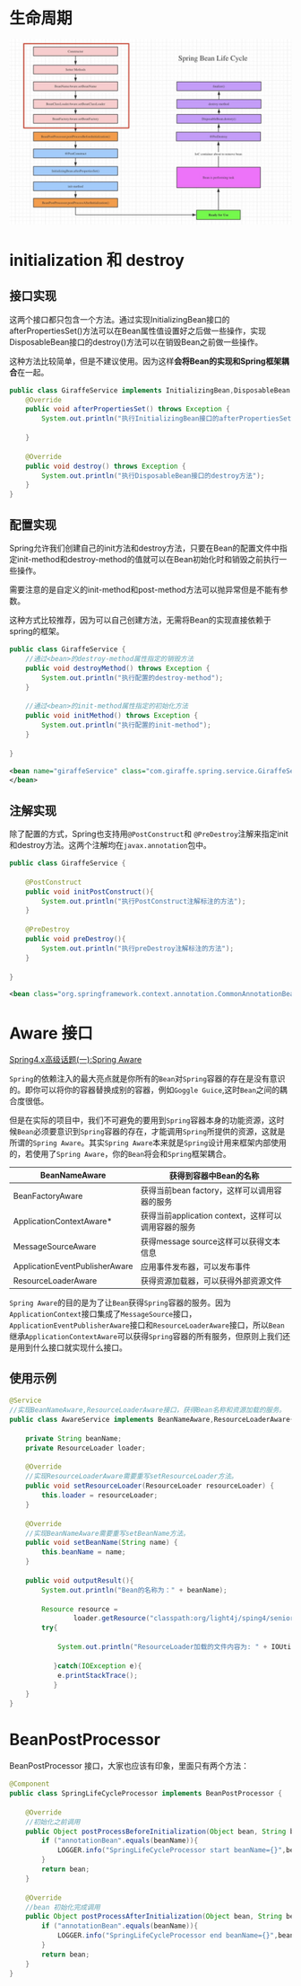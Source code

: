 

# 生命周期

![img](assets/16c171f5a82a7a7c)



# initialization 和 destroy

## 接口实现

这两个接口都只包含一个方法。通过实现InitializingBean接口的afterPropertiesSet()方法可以在Bean属性值设置好之后做一些操作，实现DisposableBean接口的destroy()方法可以在销毁Bean之前做一些操作。

这种方法比较简单，但是不建议使用。因为这样**会将Bean的实现和Spring框架耦合**在一起。

```java
public class GiraffeService implements InitializingBean,DisposableBean {
    @Override
    public void afterPropertiesSet() throws Exception {
        System.out.println("执行InitializingBean接口的afterPropertiesSet方法");

    }

    @Override
    public void destroy() throws Exception {
        System.out.println("执行DisposableBean接口的destroy方法");
    }
}
```

## 配置实现

Spring允许我们创建自己的init方法和destroy方法，只要在Bean的配置文件中指定init-method和destroy-method的值就可以在Bean初始化时和销毁之前执行一些操作。

需要注意的是自定义的init-method和post-method方法可以抛异常但是不能有参数。

这种方式比较推荐，因为可以自己创建方法，无需将Bean的实现直接依赖于spring的框架。

```java
public class GiraffeService {
    //通过<bean>的destroy-method属性指定的销毁方法
    public void destroyMethod() throws Exception {
        System.out.println("执行配置的destroy-method");
    }

    //通过<bean>的init-method属性指定的初始化方法
    public void initMethod() throws Exception {
        System.out.println("执行配置的init-method");
    }

}
```

```xml
<bean name="giraffeService" class="com.giraffe.spring.service.GiraffeService" init-method="initMethod" destroy-method="destroyMethod">
</bean>
```



## 注解实现

除了配置的方式，Spring也支持用`@PostConstruct`和 `@PreDestroy`注解来指定init和destroy方法。这两个注解均在`javax.annotation`包中。

```java
public class GiraffeService {
    
    @PostConstruct
    public void initPostConstruct(){
        System.out.println("执行PostConstruct注解标注的方法");
    }

    @PreDestroy
    public void preDestroy(){
        System.out.println("执行preDestroy注解标注的方法");
    }

}
```
```xml
<bean class="org.springframework.context.annotation.CommonAnnotationBeanPostProcessor" />
```

# Aware 接口

[Spring4.x高级话题(一):Spring Aware](http://blog.longjiazuo.com/archives/1324)

`Spring`的依赖注入的最大亮点就是你所有的`Bean`对`Spring`容器的存在是没有意识的。即你可以将你的容器替换成别的容器，例如`Goggle Guice`,这时`Bean`之间的耦合度很低。

但是在实际的项目中，我们不可避免的要用到`Spring`容器本身的功能资源，这时候`Bean`必须要意识到`Spring`容器的存在，才能调用`Spring`所提供的资源，这就是所谓的`Spring Aware`。其实`Spring Aware`本来就是`Spring`设计用来框架内部使用的，若使用了`Spring Aware`，你的`Bean`将会和`Spring`框架耦合。

| BeanNameAware                  | 获得到容器中Bean的名称                              |
| ------------------------------ | --------------------------------------------------- |
| BeanFactoryAware               | 获得当前bean factory，这样可以调用容器的服务        |
| ApplicationContextAware*       | 获得当前application context，这样可以调用容器的服务 |
| MessageSourceAware             | 获得message source这样可以获得文本信息              |
| ApplicationEventPublisherAware | 应用事件发布器，可以发布事件                        |
| ResourceLoaderAware            | 获得资源加载器，可以获得外部资源文件                |

`Spring Aware`的目的是为了让`Bean`获得`Spring`容器的服务。因为`ApplicationContext`接口集成了`MessageSource`接口，`ApplicationEventPublisherAware`接口和`ResourceLoaderAware`接口，所以`Bean`继承`ApplicationContextAware`可以获得`Spring`容器的所有服务，但原则上我们还是用到什么接口就实现什么接口。

## 使用示例

```java
@Service
//实现BeanNameAware,ResourceLoaderAware接口，获得Bean名称和资源加载的服务。
public class AwareService implements BeanNameAware,ResourceLoaderAware{

    private String beanName;
    private ResourceLoader loader;

    @Override
    //实现ResourceLoaderAware需要重写setResourceLoader方法。
    public void setResourceLoader(ResourceLoader resourceLoader) {
        this.loader = resourceLoader;
    }

    @Override
    //实现BeanNameAware需要重写setBeanName方法。
    public void setBeanName(String name) {
        this.beanName = name;
    }

    public void outputResult(){
        System.out.println("Bean的名称为：" + beanName);

        Resource resource = 
                loader.getResource("classpath:org/light4j/sping4/senior/aware/test.txt");
        try{

            System.out.println("ResourceLoader加载的文件内容为: " + IOUtils.toString(resource.getInputStream()));

           }catch(IOException e){
            e.printStackTrace();
           }
    }
}
```

# BeanPostProcessor

BeanPostProcessor 接口，大家也应该有印象，里面只有两个方法：

```java
@Component
public class SpringLifeCycleProcessor implements BeanPostProcessor {

    @Override
    //初始化之前调用
    public Object postProcessBeforeInitialization(Object bean, String beanName) throws BeansException {
        if ("annotationBean".equals(beanName)){
            LOGGER.info("SpringLifeCycleProcessor start beanName={}",beanName);
        }
        return bean;
    }

    @Override
    //bean 初始化完成调用
    public Object postProcessAfterInitialization(Object bean, String beanName) throws BeansException {
        if ("annotationBean".equals(beanName)){
            LOGGER.info("SpringLifeCycleProcessor end beanName={}",beanName);
        }
        return bean;
    }
}
```





